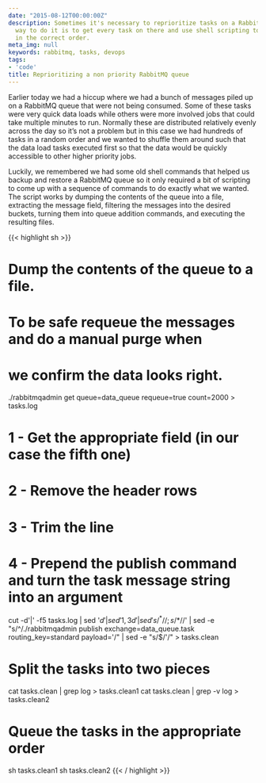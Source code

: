 ```yaml
---
date: "2015-08-12T00:00:00Z"
description: Sometimes it's necessary to reprioritize tasks on a RabbitMQ queue. One
  way to do it is to get every task on there and use shell scripting to requeue then
  in the correct order.
meta_img: null
keywords: rabbitmq, tasks, devops
tags:
- 'code'
title: Reprioritizing a non priority RabbitMQ queue
---
```


Earlier today we had a hiccup where we had a bunch of messages piled up on a RabbitMQ queue that were not being consumed. Some of these tasks were very quick data loads while others were more involved jobs that could take multiple minutes to run. Normally these are distributed relatively evenly across the day so it’s not a problem but in this case we had hundreds of tasks in a random order and we wanted to shuffle them around such that the data load tasks executed first so that the data would be quickly accessible to other higher priority jobs.

Luckily, we remembered we had some old shell commands that helped us backup and restore a RabbitMQ queue so it only required a bit of scripting to come up with a sequence of commands to do exactly what we wanted. The script works by dumping the contents of the queue into a file, extracting the message field, filtering the messages into the desired buckets, turning them into queue addition commands, and executing the resulting files.

{{< highlight sh >}}
# Dump the contents of the queue to a file.
# To be safe requeue the messages and do a manual purge when
# we confirm the data looks right.
./rabbitmqadmin get queue=data_queue requeue=true count=2000 > tasks.log

# 1 - Get the appropriate field (in our case the fifth one)
# 2 - Remove the header rows
# 3 - Trim the line
# 4 - Prepend the publish command and turn the task message string into an argument
cut -d'|' -f5 tasks.log | sed '$d' | sed '1,3d' | sed 's/^ *//;s/*$//' | sed -e "s/^/.\/rabbitmqadmin publish exchange=data_queue.task routing_key=standard payload='/" | sed -e "s/$/'/" > tasks.clean

# Split the tasks into two pieces
cat tasks.clean | grep log > tasks.clean1
cat tasks.clean | grep -v log > tasks.clean2

# Queue the tasks in the appropriate order
sh tasks.clean1
sh tasks.clean2
{{< / highlight >}}
